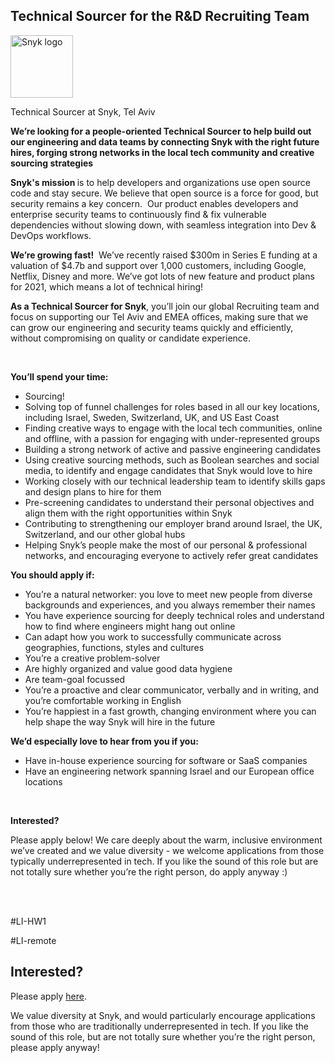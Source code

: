 Technical Sourcer for the R&D Recruiting Team
---

<img src="https://res.cloudinary.com/snyk/image/upload/v1537345894/press-kit/brand/logo-black.png" width="100" alt="Snyk logo" />

<p><span style="font-weight: 400;">Technical Sourcer at Snyk, Tel Aviv</span></p>
<p><strong>We’re looking for a people-oriented Technical Sourcer to help build out our engineering and data teams by connecting Snyk with the right future hires, forging strong networks in the local tech community and creative sourcing strategies&nbsp;</strong></p>
<p><strong>Snyk's mission </strong><span style="font-weight: 400;">is to help developers and organizations use open source code and stay secure. We believe that open source is a force for good, but security remains a key concern.&nbsp; Our product enables developers and enterprise security teams to continuously find &amp; fix vulnerable dependencies without slowing down, with seamless integration into Dev &amp; DevOps workflows.</span></p>
<p><strong>We’re growing fast!</strong><span style="font-weight: 400;">&nbsp; We’ve recently raised $300m in Series E funding at a valuation of $4.7b and support over 1,000 customers, including Google, Netflix, Disney and more. We’ve got lots of new feature and product plans for 2021, which means a lot of technical hiring!&nbsp;</span></p>
<p><strong>As a Technical Sourcer for Snyk</strong><span style="font-weight: 400;">, you’ll join our global Recruiting team and focus on supporting our Tel Aviv and EMEA offices, making sure that we can grow our engineering and security teams quickly and efficiently, without compromising on quality or candidate experience.&nbsp;</span></p>
<p>&nbsp;</p>
<p><strong>You’ll spend your time:</strong></p>
<ul>
<li style="font-weight: 400;"><span style="font-weight: 400;">Sourcing!</span></li>
<li style="font-weight: 400;"><span style="font-weight: 400;">Solving top of funnel challenges for roles based in all our key locations, including Israel, Sweden, Switzerland, UK, and US East Coast</span></li>
<li style="font-weight: 400;"><span style="font-weight: 400;">Finding creative ways to engage with the local tech communities, online and offline, </span><span style="font-weight: 400;">with a passion for engaging with under-represented groups</span></li>
<li style="font-weight: 400;"><span style="font-weight: 400;">Building a strong network of active and passive engineering candidates&nbsp;</span></li>
<li style="font-weight: 400;"><span style="font-weight: 400;">Using creative sourcing methods, such as Boolean searches and social media, to identify and engage candidates that Snyk would love to hire</span></li>
<li style="font-weight: 400;"><span style="font-weight: 400;">Working closely with our technical leadership team to identify skills gaps and design plans to hire for them</span></li>
<li style="font-weight: 400;"><span style="font-weight: 400;">Pre-screening candidates to understand their personal objectives and align them with the right opportunities within Snyk</span></li>
<li style="font-weight: 400;"><span style="font-weight: 400;">Contributing to strengthening our employer brand around Israel, the UK, Switzerland, and our other global hubs</span></li>
<li style="font-weight: 400;"><span style="font-weight: 400;">Helping Snyk’s people make the most of our personal &amp; professional networks, and encouraging everyone to actively refer great candidates</span></li>
</ul>
<p><strong>You should apply if:</strong></p>
<ul>
<li style="font-weight: 400;"><span style="font-weight: 400;">You’re a natural networker: you love to meet new people from diverse backgrounds and experiences, and you always remember their names</span></li>
<li style="font-weight: 400;"><span style="font-weight: 400;">You have experience sourcing for deeply technical roles and understand how to find where engineers might hang out online&nbsp;</span></li>
<li style="font-weight: 400;"><span style="font-weight: 400;">Can adapt how you work to successfully communicate across geographies, functions, styles and cultures</span></li>
<li style="font-weight: 400;"><span style="font-weight: 400;">You’re a creative problem-solver</span></li>
<li style="font-weight: 400;"><span style="font-weight: 400;">Are highly organized and value good data hygiene&nbsp;</span></li>
<li style="font-weight: 400;"><span style="font-weight: 400;">Are team-goal focussed</span></li>
<li style="font-weight: 400;"><span style="font-weight: 400;">You’re a proactive and clear communicator, verbally and in writing, and you’re comfortable working in English&nbsp;</span></li>
<li style="font-weight: 400;"><span style="font-weight: 400;">You’re happiest in a fast growth, changing environment where you can help shape the way Snyk will hire in the future</span></li>
</ul>
<p><strong>We’d especially love to hear from you if you:</strong></p>
<ul>
<li style="font-weight: 400;"><span style="font-weight: 400;">Have in-house experience sourcing for software or SaaS companies</span></li>
<li style="font-weight: 400;"><span style="font-weight: 400;">Have an engineering network spanning Israel and our European office locations</span></li>
</ul>
<p>&nbsp;</p>
<p><strong>Interested?</strong></p>
<p><span style="font-weight: 400;">Please apply below! We care deeply about the warm, inclusive environment we’ve created and we value diversity - we welcome applications from those typically underrepresented in tech. If you like the sound of this role but are not totally sure whether you’re the right person, do apply anyway :)</span><strong><br><br></strong></p>
<p>&nbsp;</p>
<p><span style="font-weight: 400;">#LI-HW1</span></p>
<p><span style="font-weight: 400;">#LI-remote</span></p>

Interested?
---

Please apply [here](https://boards.greenhouse.io/snyk/jobs/4191287002#app).

We value diversity at Snyk, and would particularly encourage applications from those who are traditionally underrepresented in tech.
If you like the sound of this role, but are not totally sure whether you’re the right person, please apply anyway!
